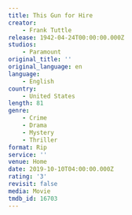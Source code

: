 ```yaml
---
title: This Gun for Hire
creator:
    - Frank Tuttle
release: 1942-04-24T00:00:00.000Z
studios:
    - Paramount
original_title: ''
original_language: en
language:
    - English
country:
    - United States
length: 81
genre:
    - Crime
    - Drama
    - Mystery
    - Thriller
format: Rip
service: ''
venue: Home
date: 2019-10-10T04:00:00.000Z
rating: '3'
revisit: false
media: Movie
tmdb_id: 16703
---
```



